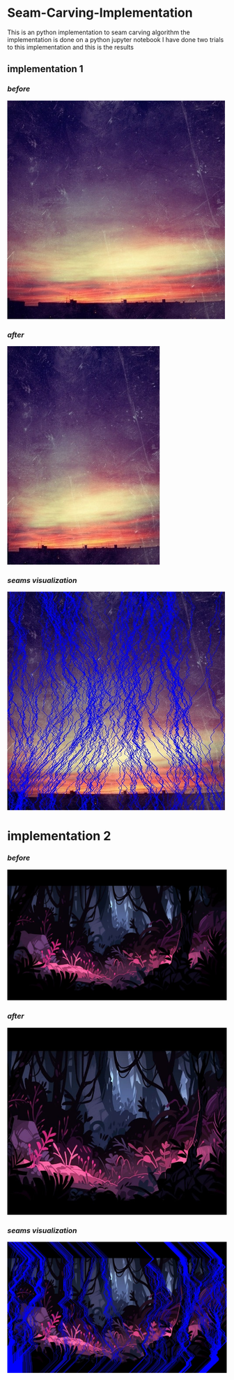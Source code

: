 # Seam-Carving-Implementation
This is an python implementation to seam carving algorithm
the implementation is done on a python jupyter notebook 
I have done two trials to this implementation and this is the results 
## implementation 1
### *before*
![before](https://github.com/habiba-elbakry/Seam-Carving-Implementation/blob/main/before(1).jpg)
### *after*
![after](https://github.com/habiba-elbakry/Seam-Carving-Implementation/blob/main/carved_image%20(1).jpg)
### *seams visualization* 
![seamedvisualization](https://github.com/habiba-elbakry/Seam-Carving-Implementation/blob/main/seams_visualization%20(1).jpg)

# implementation 2
### *before*
![before](https://github.com/habiba-elbakry/Seam-Carving-Implementation/blob/main/before(2).jpg)
### *after*
![after](https://github.com/habiba-elbakry/Seam-Carving-Implementation/blob/main/carved_image%20(2).jpg)
### *seams visualization* 
![seamedvisualization](https://github.com/habiba-elbakry/Seam-Carving-Implementation/blob/main/seams_visualization%20(2).jpg)

